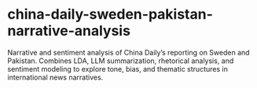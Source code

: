 # china-daily-sweden-pakistan-narrative-analysis
Narrative and sentiment analysis of China Daily’s reporting on Sweden and Pakistan. Combines LDA, LLM summarization, rhetorical analysis, and sentiment modeling to explore tone, bias, and thematic structures in international news narratives.
